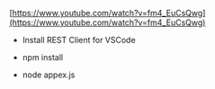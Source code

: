 [https://www.youtube.com/watch?v=fm4_EuCsQwg](https://www.youtube.com/watch?v=fm4_EuCsQwg)

- Install REST Client for VSCode 

- npm install

 - node appex.js
